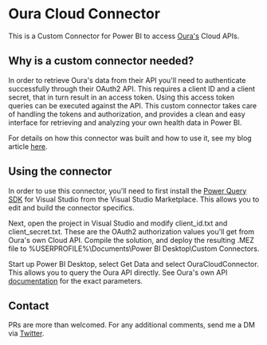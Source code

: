 # Oura Cloud Connector
This is a Custom Connector for Power BI to access [Oura's](https://ouraring.com) Cloud APIs.

## Why is a custom connector needed?
In order to retrieve Oura's data from their API you'll need to authenticate successfully through their OAuth2 API. This requires a client ID and a client secret, that in turn result in an access token. Using this access token queries can be executed against the API. This custom connector takes care of handling the tokens and authorization, and provides a clean and easy interface for retrieving and analyzing your own health data in Power BI. 

For details on how this connector was built and how to use it, see my blog article [here](https://jussiroine.com/2019/02/building-a-custom-connector-for-power-bi-that-supports-oauth2-to-visualize-my-wellness-data/).

## Using the connector
In order to use this connector, you'll need to first install the [Power Query SDK](https://marketplace.visualstudio.com/items?itemName=Dakahn.PowerQuerySDK) for Visual Studio from the Visual Studio Marketplace. This allows you to edit and build the connector specifics.

Next, open the project in Visual Studio and modify client_id.txt and client_secret.txt. These are the OAuth2 authorization values you'll get from Oura's own Cloud API. Compile the solution, and deploy the resulting .MEZ file to %USERPROFILE%\Documents\Power BI Desktop\Custom Connectors\. 

Start up Power BI Desktop, select Get Data and select OuraCloudConnector. This allows you to query the Oura API directly. See Oura's own API [documentation](https://cloud.ouraring.com/docs/daily-summaries) for the exact parameters.

## Contact
PRs are more than welcomed. For any additional comments, send me a DM via [Twitter](https://twitter.com/jussiroine).

